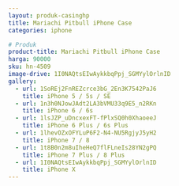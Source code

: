 ```yaml
---
layout: produk-casinghp
title: Mariachi Pitbull iPhone Case
categories: iphone

# Produk
product-title: Mariachi Pitbull iPhone Case
harga: 90000
sku: hn-4509
image-drive: 1I0NAQtsEIwAykkbqPpj_SGMYylOrlnID
gallery:
  - url: 1SoREj2FnREZcrce3bG_2En3K7542PaJ6
    title: iPhone 5 / 5s / SE
  - url: 1n3h0NJowJAdt2LA3bVMU33q9E5_n2RKn
    title: iPhone 6 / 6s
  - url: 1lsJZP_uDncxexFT-fPlxSQ0h0XhaoeeJ
    title: iPhone 6 Plus / 6s Plus
  - url: 1lhevOZxOFYLuP6F2-N4-NU5RgjyJ5yH2
    title: iPhone 7 / 8
  - url: 1t8B0n2m8uIheHeQ7flFLneIs28YN2gPQ
    title: iPhone 7 Plus / 8 Plus
  - url: 1I0NAQtsEIwAykkbqPpj_SGMYylOrlnID
    title: iPhone X
---
```

